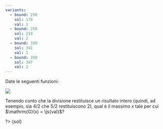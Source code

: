 ```yaml
---
variants:
  - bound: 250
    sol: 170
    val: 1
  - bound: 250
    sol: 219
    val: 2
  - bound: 350
    sol: 341
    val: 1
  - bound: 350
    sol: 347
    val: 2
---
```


Date le seguenti funzioni:

![](es10-{bound}.svg?s=2)

Tenendo conto che la divisione restituisce un risultato intero (quindi, ad esempio, sia $4/2$ che $5/2$ restituiscono $2$), qual è il massimo $x$ tale per cui $\mathrm{G}(x) = \js{val}$?

?> {sol}
